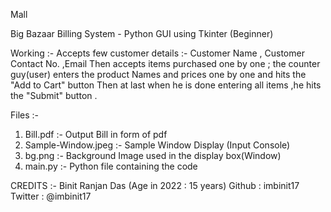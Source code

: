  Mall
 
  
Big Bazaar Billing System - Python GUI using Tkinter (Beginner)


Working :-
Accepts few customer details :- Customer Name , Customer Contact No. ,Email
Then accepts items purchased one by one ; the counter guy(user) enters the product Names and prices one by one and hits the "Add to Cart" button
Then at last when he is done entering all items ,he hits the "Submit" button .

Files :- 
1.  Bill.pdf :- Output Bill in form of pdf
2.  Sample-Window.jpeg :- Sample Window Display (Input Console)
3.  bg.png :- Background Image used in the display box(Window)
4.  main.py :- Python file containing the code

CREDITS :- 
Binit Ranjan Das (Age in 2022 : 15 years)
Github : imbinit17
Twitter : @imbinit17
